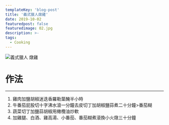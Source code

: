 ```yaml
---
templateKey: 'blog-post'
title: '義式獵人燉雞'
date: 2019-10-02
featuredpost: false
featuredimage: 02.jpg
description: >-
tags:
  - Cooking
---
```

![義式獵人
燉雞](/02.jpg)

# 作法
___
  
1. 雞肉加鹽胡椒迷迭香羅勒葉醃半小時  
2. 牛番茄屁股切十字沸水滾一分鐘去皮切丁加胡椒鹽蒜煮二十分鐘>番茄糊  
3. 蔬菜切丁加鹽蒜胡椒用橄欖油炒軟  
4. 加雞腿、白酒、雞高湯、小番茄、番茄糊煮滾換小火燉三十分鐘  


